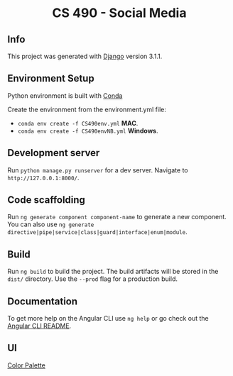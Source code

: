<h1 align="center">
  CS 490 - Social Media
</h1>
  
## Info

This project was generated with [Django](https://www.djangoproject.com/) version 3.1.1.

## Environment Setup

Python environment is built with [Conda](https://www.anaconda.com/)

Create the environment from the environment.yml file:
- `conda env create -f CS490env.yml` **MAC**.
- `conda env create -f CS490envNB.yml` **Windows**.

## Development server

Run `python manage.py runserver` for a dev server. Navigate to `http://127.0.0.1:8000/`.

## Code scaffolding

Run `ng generate component component-name` to generate a new component. You can also use `ng generate directive|pipe|service|class|guard|interface|enum|module`.

## Build

Run `ng build` to build the project. The build artifacts will be stored in the `dist/` directory. Use the `--prod` flag for a production build.


## Documentation

To get more help on the Angular CLI use `ng help` or go check out the [Angular CLI README](https://github.com/angular/angular-cli/blob/master/README.md).

## UI

[Color Palette](https://colorhunt.co/palette/191933)

